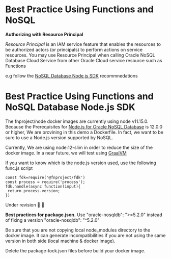 # Best Practice Using Functions and NoSQL

**Authorizing with Resource Principal**

*Resource Principal* is an IAM service feature that enables the resources to
be authorized actors (or principals) to perform actions on service resources.
You may use Resource Principal when calling Oracle NoSQL Database Cloud
Service from other Oracle Cloud service resource such as Functions

e.g follow the [NoSQL Database Node.js SDK](https://github.com/oracle/nosql-node-sdk/blob/master/doc/guides/connect-cloud.md) recommnedations


# Best Practice Using Functions and NoSQL Database Node.js SDK

The fnproject/node docker images are currently using node v11.15.0. Because the Prerequisites for [Node.js for Oracle NoSQL Database](https://github.com/oracle/nosql-node-sdk/blob/master/README.md) is 12.0.0 or higher, We are provining in this demo a Dockerfile. In fact, we want to be sure to use a Node.js version supported by NoSQL.

Currently, We are using node:12-slim in order to reduce the size of the docker image. In a near future, we will test using [GraalVM](https://www.graalvm.org/)

If you want to know which is the node.js version used, use the following func.js script

```` 
const fdk=require('@fnproject/fdk')
const process = require('process');
fdk.handle(async function(input){
 return process.version;
})
````
Under revision 🚧 👷

**Best practices for package.json.** Use "oracle-nosqldb": ">=5.2.0" instead of fixing a version "oracle-nosqldb": "^5.2.0" 

Be sure that you are not copying local node_modules directory to the docker image. It can generate incompatibilities if you are not using the same version in both side (local machine & docker image). 

Delete the package-lock.json files before build your docker image.



